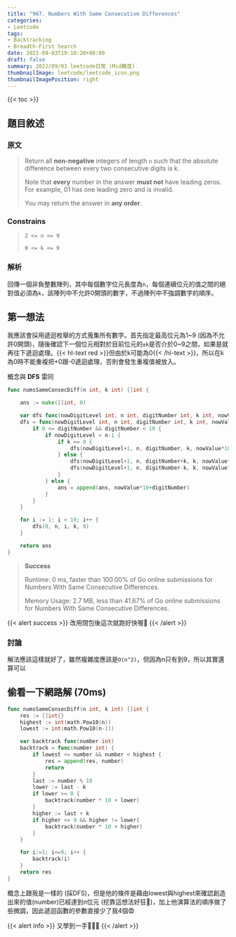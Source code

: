 ```yaml
---
title: "967. Numbers With Same Consecutive Differences"
categories:
- Leetcode
tags:
- Backtracking
- Breadth-First Search
date: 2022-09-03T19:10:20+08:00
draft: false
summary: 2022/09/03 leetcode日常 (Mid難度)
thumbnailImage: leetcode/leetcode_icon.png
thumbnailImagePosition: right
---
```


{{< toc >}}

## 題目敘述

### 原文

> Return all **non-negative** integers of length `n` such that the absolute difference between every two consecutive digits is k. 
>
> Note that **every** number in the answer **must not** have leading zeros. For example, 01 has one leading zero and is invalid.
>
> You may return the answer in **any order**.

### Constrains

> `2 <= n <= 9`
>
> `0 <= k <= 9`

### 解析

回傳一個非負整數陣列，其中每個數字位元長度為`n`，每個連續位元的值之間的絕對值必須為`k`，該陣列中不允許0開頭的數字，不過陣列中不強調數字的順序。

## 第一想法

我應該會採用遞迴枚舉的方式蒐集所有數字。首先指定最高位元為1~9 (因為不允許0開頭)，隨後確認下一個位元相對於目前位元的`±k`是否介於0~9之間，如果是就再往下遞迴處理。{{< hl-text red >}}但由於k可能為0{{< /hl-text >}}，所以在k為0時不能重複把+0跟-0遞迴處理，否則會發生重複值被放入。

概念與 **DFS** 雷同

```go
func numsSameConsecDiff(n int, k int) []int {

    ans := make([]int, 0)

    var dfs func(nowDigitLevel int, n int, digitNumber int, k int, nowValue int)
    dfs = func(nowDigitLevel int, n int, digitNumber int, k int, nowValue int) {
        if 0 <= digitNumber && digitNumber < 10 {
            if nowDigitLevel < n-1 {
                if k == 0 {
                    dfs(nowDigitLevel+1, n, digitNumber, k, nowValue*10+digitNumber)
                } else {
                    dfs(nowDigitLevel+1, n, digitNumber+k, k, nowValue*10+digitNumber)
                    dfs(nowDigitLevel+1, n, digitNumber-k, k, nowValue*10+digitNumber)
                }
            } else {
                ans = append(ans, nowValue*10+digitNumber)
            }
        }
    }

    for i := 1; i < 10; i++ {
        dfs(0, n, i, k, 0)
    }

    return ans
}

```

> **Success**
>
> Runtime: 0 ms, faster than 100.00% of Go online submissions for Numbers With Same Consecutive Differences.
>
> Memory Usage: 2.7 MB, less than 41.67% of Go online submissions for Numbers With Same Consecutive Differences.

{{< alert success >}}
改用閉包後這次就跑好快喔🤣
{{< /alert >}}

### 討論

解法應該這樣就好了，雖然複雜度應該是`O(n^2)`，但因為n只有到9，所以其實還算可以

## 偷看一下網路解 (70ms)

```go
func numsSameConsecDiff(n int, k int) []int {
    res := []int{}
    highest := int(math.Pow10(n))
    lowest := int(math.Pow10(n-1))

    var backtrack func(number int)
    backtrack = func(number int) {
        if lowest <= number && number < highest {
            res = append(res, number)
            return
        }
        last := number % 10
        lower := last - k 
        if lower >= 0 {
            backtrack(number * 10 + lower)
        }
        higher := last + k
        if higher <= 9 && higher != lower{
            backtrack(number * 10 + higher)
        }
    }

    for i:=1; i<=9; i++ {
        backtrack(i)
    }
    return res
}
```

概念上跟我是一樣的 (採DFS)，但是他的條件是藉由lowest與highest來確認創造出來的值(number)已經達到n位元 (挖靠這想法好狂🤣)，加上他演算法的順序做了些微調，因此遞迴函數的參數直接少了我4個😨

{{< alert info >}}
又學到一手🤣🤣🤣
{{< /alert >}}